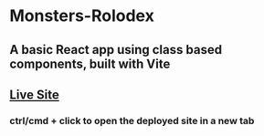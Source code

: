 # Monsters-Rolodex

## A basic React app using class based components, built with Vite

## [Live Site](https://monsters-rolodex-class-based-tom-ainsworth.vercel.app/)

### ctrl/cmd + click to open the deployed site in a new tab
